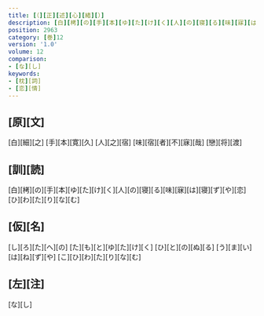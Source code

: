 ```yaml
---
title: [（][正][述][心][緒][）]
description: [白][栲][の][手][本][ゆ][た][け][く][人][の][寝][る][味][寐][は][寝][ず][や][恋][ひ][わ][た][り][な][む]
position: 2963
category: [巻]12
version: '1.0'
volume: 12
comparison:
- [な][し]
keywords:
- [枕][詞]
- [恋][情]
---
```


## [原][文]

[白][細][之] [手][本][寛][久] [人][之][宿] [味][宿][者][不][寐][哉] [戀][将][渡]

## [訓][読]

[白][栲][の][手][本][ゆ][た][け][く][人][の][寝][る][味][寐][は][寝][ず][や][恋][ひ][わ][た][り][な][む]

## [仮][名]

[し][ろ][た][へ][の] [た][も][と][ゆ][た][け][く] [ひ][と][の][ぬ][る] [う][ま][い][は][ね][ず][や] [こ][ひ][わ][た][り][な][む]

## [左][注]

[な][し]
